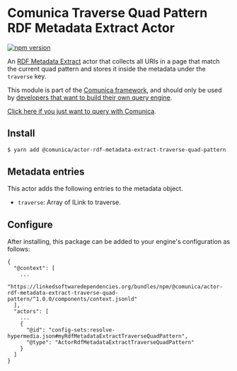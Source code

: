 # Comunica Traverse Quad Pattern RDF Metadata Extract Actor

[![npm version](https://badge.fury.io/js/%40comunica%2Factor-rdf-metadata-extract-traverse-quad-pattern.svg)](https://www.npmjs.com/package/@comunica/actor-rdf-metadata-extract-traverse-quad-pattern)

An [RDF Metadata Extract](https://github.com/comunica/comunica/tree/master/packages/bus-rdf-metadata-extract) actor that
collects all URIs in a page that match the current quad pattern
and stores it inside the metadata under the `traverse` key.

This module is part of the [Comunica framework](https://github.com/comunica/comunica),
and should only be used by [developers that want to build their own query engine](https://comunica.dev/docs/modify/).

[Click here if you just want to query with Comunica](https://comunica.dev/docs/query/).

## Install

```bash
$ yarn add @comunica/actor-rdf-metadata-extract-traverse-quad-pattern
```

## Metadata entries

This actor adds the following entries to the metadata object.

* `traverse`: Array of ILink to traverse.

## Configure

After installing, this package can be added to your engine's configuration as follows:
```text
{
  "@context": [
    ...
    "https://linkedsoftwaredependencies.org/bundles/npm/@comunica/actor-rdf-metadata-extract-traverse-quad-pattern/^1.0.0/components/context.jsonld"  
  ],
  "actors": [
    ...
    {
      "@id": "config-sets:resolve-hypermedia.json#myRdfMetadataExtractTraverseQuadPattern",
      "@type": "ActorRdfMetadataExtractTraverseQuadPattern"
    }
  ]
}
```

